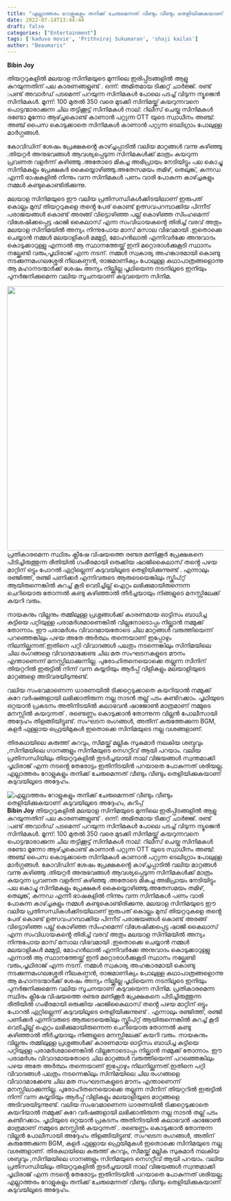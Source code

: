 ```yaml
---
title: "എല്ലാത്തരം റോളുകളും തനിക്ക് ചേരുമെന്നത് വീണ്ടും വീണ്ടും തെളിയിക്കുകയാണ് കടുവയിലൂടെ അദ്ദേഹം, കുറിപ്പ്"
date: 2022-07-14T13:44:44
draft: false
categories: ["Entertainment"]
tags: ['kaduva movie', 'Prithviraj Sukumaran', 'shaji kailas']
author: "Beaumaris"
---
```


<strong>Bibin Joy</strong>

തിയറ്ററുകളിൽ മലയാള സിനിമയുടെ മുന്നിലെ ഇരിപ്പിടങ്ങളിൽ ആളു കുറയുന്നതിന് പല കാരണങ്ങളുണ്ട് .
ഒന്ന്: അമിതമായ ടിക്കറ്റ് ചാർജ്ജ്.
രണ്ട് :പണ്ട് അവാർഡ് പടമെന്ന് പറയുന്ന സിനിമകൾ പോലെ പടച്ച് വിടുന്ന ന്യൂജെൻ സിനിമകൾ.
മൂന്ന്: 100 മുതൽ 350 വരെ മുടക്കി സിനിമയ്ക്ക് കയറുന്നവനെ പൊട്ടന്മാരാക്കുന്ന ചില തട്ടിക്കൂട്ട് സിനിമകൾ
നാല്: റിലീസ് ചെയ്ത സിനിമകൾ രണ്ടോ മൂന്നോ ആഴ്ച്ചകൊണ്ട് കാണാൻ പറ്റുന്ന OTT യുടെ സ്വാധീനം
അഞ്ച്: അഞ്ച് പൈസ കൊടുക്കാതെ സിനിമകൾ കാണാൻ പറ്റുന്ന ടെലിഗ്രാം പോലുള്ള മാർഗ്ഗങ്ങൾ.

കോവിഡിന് ശേഷം പ്രേക്ഷകൻ്റെ കാഴ്ച്ചപ്പാടിൽ വലിയ മാറ്റങ്ങൾ വന്നു കഴിഞ്ഞു .തിയറ്റർ അനുഭവങ്ങൾ ആവശ്യപ്പെടുന്ന സിനിമകൾക്ക് മാത്രം കയറുന്ന പ്രവണത വളർന്ന് കഴിഞ്ഞു .അതോടെ മികച്ച അഭിപ്രായം നേടിയിട്ടും പല കൊച്ചു സിനിമകളും പ്രേക്ഷകർ കൈയ്യൊഴിഞ്ഞു.അതേസമയം തമിഴ്, തെലുങ്ക്, കന്നഡ എന്നീ ഭാഷകളിൽ നിന്നും വന്ന സിനിമകൾ പണം വാരി പോകുന്ന കാഴ്ച്ചകളും നമ്മൾ കണ്ടുകൊണ്ടിരിക്കുന്നു.

മലയാള സിനിമയുടെ ഈ വലിയ പ്രതിസന്ധികൾക്കിടയിലാണ് ഇരുപത് കൊല്ലം മുമ്പ് തിയറ്ററുകളെ തൻ്റെ പേര് കൊണ്ട് ഉത്സവപറമ്പാക്കിയ പിന്നീട് പരാജയങ്ങൾ കൊണ്ട് അരങ്ങ് വിട്ടൊഴിഞ്ഞ പല്ല് കൊഴിഞ്ഞ സിംഹമെന്ന് വിശേഷിക്കപ്പെട്ട ഷാജി കൈലാസ് എന്ന സംവിധായകൻ്റെ തിരിച്ച് വരവ് അതും മലയാള സിനിമയിൽ അന്യം നിന്നുപോയ മാസ് മസാല വിഭവമായി .ഇതൊക്കെ ചെയ്യാൻ നമ്മൾ മലയാളികൾ മമ്മുട്ടി, മോഹൻലാൽ എന്നിവർക്കേ അനുവാദം കൊടുക്കാറുള്ളു എന്നാൽ ആ സ്ഥാനത്തേയ്ക്ക് ഇനി മറ്റൊരാൾക്കുകൂടി സ്ഥാനം നല്ക്കേണ്ടി വരും,പൃഥിരാജ് എന്ന നടന്. നമ്മൾ സ്വകാര്യ അഹങ്കാരമായി കൊണ്ടു നടക്കുന്നമംഗലശ്ശേരി നീലകണ്ഠൻ, രാജമാണിക്യം പോലുള്ള കഥാപാത്രങ്ങളൊന്നു ആ മഹാനടന്മാർക്ക് ശേഷം അന്യം നില്ക്കില്ല പൃഥിയെന്ന നടനിലൂടെ ഇനിയും പുനർജനിക്കുമെന്ന വലിയ സൂചനയാണ് കടുവയെന്ന സിനിമ.

<img class="wp-image-342849 aligncenter" src="https://cdn.boolokam.com/articles/2022/07/ffqffff.jpg" alt="" width="745" height="615" />പ്രതികാരമെന്ന സ്ഥിരം ക്ലീഷേ വിഷയത്തെ രണ്ടര മണിക്കൂർ പ്രേക്ഷകനെ പിടിച്ചിരുത്തുന്ന രീതിയിൽ ഗംഭീരമായി ഒരുക്കിയ ഷാജികൈലാസ് തൻ്റെ പഴയ മാറ്റിന് ഒട്ടും പോറൽ ഏറ്റില്ലെന്ന് കടുവയിലൂടെ തെളിയിക്കുന്നുണ്ട് . എന്നാലും രഞ്ജിത്ത്, രഞ്ജി പണിക്കർ എന്നിവരുടെ ആരുടെയെങ്കിലും സ്ക്രിപ്റ്റ് ആയിരുന്നെങ്കിൽ കുറച്ച് കൂടി വെടിച്ചില്ല് ഐറ്റം ലഭിക്കുമായിരുന്നെന്ന ചെറിയൊരു തോന്നൽ കണ്ടു കഴിഞ്ഞാൽ തീർച്ചയായും നിങ്ങളുടെ മനസ്സിലേക്ക് കയറി വരും.

നായകനും വില്ലനും തമ്മിലുള്ള പ്രശ്നങ്ങൾക്ക് കാരണമായ ഓട്ടിസം ബാധിച്ച കുട്ടിയെ പറ്റിയുള്ള പരാമർശമാണെങ്കിൽ വില്ലനോടൊപ്പം നില്ക്കാൻ നമ്മുക്ക് തോന്നാം. ഈ പരാമർശം വിവാദമായതോടെ ചില മാറ്റങ്ങൾ വരുത്തിയെന്ന് പറഞ്ഞെങ്കിലും പഴയ അതേ അർത്ഥം തന്നെയാണ് ഇപ്പോഴും നിലനില്ക്കുന്നത്.ഇതിനെ പറ്റി വിവാദങ്ങൾ പലതും നടന്നെങ്കിലും സിനിമയിലെ ചില രംഗങ്ങളെ വിവാദമാക്കേണ്ട ചില മത സംഘടനകളുടെ മൗനം എന്താണെന്ന് മനസ്സിലാക്കുന്നില്ല. പുരോഹിതനെയൊക്കെ തല്ലുന്ന സീനിന് തിയറ്ററിൽ ഇരുട്ടിൽ നിന്ന് വന്ന കയ്യടിയും ആർപ്പ് വിളികളും മലയാളിയുടെ മാറ്റങ്ങളെ അടിവരയിടുന്നുണ്ട്.

വലിയ സംഭവമാണെന്ന ധാരണയിൽ ടിക്കറ്റെടുക്കാതെ കയറിയാൽ നമ്മുക്ക് കുറേ വർഷങ്ങളായി ലഭിക്കാതിരുന്ന നല്ല നാടൻ തല്ല് പടം കണ്ടിറക്കാം. പൃഥിയുടെ ഒറ്റയാൻ പ്രകടനം അതിനിടയിൽ കലാഭവൻ ഷാജോൺ മാത്രമാണ് നമ്മുടെ മനസ്സിൽ കയറുന്നത് . രണ്ടെണ്ണം കൊടുക്കാൻ തോന്നുന്ന വില്ലൻ പോലീസായി അദ്ദേഹം തിളങ്ങിയിട്ടുണ്ട്. സംഘടന രംഗങ്ങൾ, അതിന് കരുത്തേക്കുന്ന BGM, കളർ ഫുള്ളായ ഫ്രെയിമുകൾ ഇതൊക്കെ സിനിമയുടെ നല്ല വശങ്ങളാണ്.

തിരകഥയിലെ കരുത്ത് കുറവും, സീമയ്ക്ക് മല്ലിക സുകുമാർ നലകിയ ശബ്ദവും ,സിനിമയിലെ ഗാനങ്ങളും സിനിമയുടെ നെഗറ്റീവ് ആയി പറയാം. വലിയ പ്രതിസന്ധിയിലും തിയറ്ററുകളിൽ തുടർച്ചയായി നാല് വിജയങ്ങൾ സ്വന്തമാക്കി പൃഥിരാജ് എന്ന നടൻ്റെ തേരോട്ടം ഇതിനിടയിൻ പറയാതെ പോകുന്നത് ശരിയല്ല. എല്ലാത്തരം റോളുകളും തനിക്ക് ചേരുമെന്നത് വീണ്ടും വീണ്ടും തെളിയിക്കുകയാണ് കടുവയിലൂടെ അദ്ദേഹം.


![എല്ലാത്തരം റോളുകളും തനിക്ക് ചേരുമെന്നത് വീണ്ടും വീണ്ടും തെളിയിക്കുകയാണ് കടുവയിലൂടെ അദ്ദേഹം, കുറിപ്പ്](https://cdn.boolokam.com/articles/2022/07/ffqffff.jpg)**Bibin Joy** തിയറ്ററുകളിൽ മലയാള സിനിമയുടെ മുന്നിലെ ഇരിപ്പിടങ്ങളിൽ ആളു കുറയുന്നതിന് പല കാരണങ്ങളുണ്ട് . ഒന്ന്: അമിതമായ ടിക്കറ്റ് ചാർജ്ജ്. രണ്ട് :പണ്ട് അവാർഡ് പടമെന്ന് പറയുന്ന സിനിമകൾ പോലെ പടച്ച് വിടുന്ന ന്യൂജെൻ സിനിമകൾ. മൂന്ന്: 100 മുതൽ 350 വരെ മുടക്കി സിനിമയ്ക്ക് കയറുന്നവനെ പൊട്ടന്മാരാക്കുന്ന ചില തട്ടിക്കൂട്ട് സിനിമകൾ നാല്: റിലീസ് ചെയ്ത സിനിമകൾ രണ്ടോ മൂന്നോ ആഴ്ച്ചകൊണ്ട് കാണാൻ പറ്റുന്ന OTT യുടെ സ്വാധീനം അഞ്ച്: അഞ്ച് പൈസ കൊടുക്കാതെ സിനിമകൾ കാണാൻ പറ്റുന്ന ടെലിഗ്രാം പോലുള്ള മാർഗ്ഗങ്ങൾ. കോവിഡിന് ശേഷം പ്രേക്ഷകൻ്റെ കാഴ്ച്ചപ്പാടിൽ വലിയ മാറ്റങ്ങൾ വന്നു കഴിഞ്ഞു .തിയറ്റർ അനുഭവങ്ങൾ ആവശ്യപ്പെടുന്ന സിനിമകൾക്ക് മാത്രം കയറുന്ന പ്രവണത വളർന്ന് കഴിഞ്ഞു .അതോടെ മികച്ച അഭിപ്രായം നേടിയിട്ടും പല കൊച്ചു സിനിമകളും പ്രേക്ഷകർ കൈയ്യൊഴിഞ്ഞു.അതേസമയം തമിഴ്, തെലുങ്ക്, കന്നഡ എന്നീ ഭാഷകളിൽ നിന്നും വന്ന സിനിമകൾ പണം വാരി പോകുന്ന കാഴ്ച്ചകളും നമ്മൾ കണ്ടുകൊണ്ടിരിക്കുന്നു. മലയാള സിനിമയുടെ ഈ വലിയ പ്രതിസന്ധികൾക്കിടയിലാണ് ഇരുപത് കൊല്ലം മുമ്പ് തിയറ്ററുകളെ തൻ്റെ പേര് കൊണ്ട് ഉത്സവപറമ്പാക്കിയ പിന്നീട് പരാജയങ്ങൾ കൊണ്ട് അരങ്ങ് വിട്ടൊഴിഞ്ഞ പല്ല് കൊഴിഞ്ഞ സിംഹമെന്ന് വിശേഷിക്കപ്പെട്ട ഷാജി കൈലാസ് എന്ന സംവിധായകൻ്റെ തിരിച്ച് വരവ് അതും മലയാള സിനിമയിൽ അന്യം നിന്നുപോയ മാസ് മസാല വിഭവമായി .ഇതൊക്കെ ചെയ്യാൻ നമ്മൾ മലയാളികൾ മമ്മുട്ടി, മോഹൻലാൽ എന്നിവർക്കേ അനുവാദം കൊടുക്കാറുള്ളു എന്നാൽ ആ സ്ഥാനത്തേയ്ക്ക് ഇനി മറ്റൊരാൾക്കുകൂടി സ്ഥാനം നല്ക്കേണ്ടി വരും,പൃഥിരാജ് എന്ന നടന്. നമ്മൾ സ്വകാര്യ അഹങ്കാരമായി കൊണ്ടു നടക്കുന്നമംഗലശ്ശേരി നീലകണ്ഠൻ, രാജമാണിക്യം പോലുള്ള കഥാപാത്രങ്ങളൊന്നു ആ മഹാനടന്മാർക്ക് ശേഷം അന്യം നില്ക്കില്ല പൃഥിയെന്ന നടനിലൂടെ ഇനിയും പുനർജനിക്കുമെന്ന വലിയ സൂചനയാണ് കടുവയെന്ന സിനിമ. പ്രതികാരമെന്ന സ്ഥിരം ക്ലീഷേ വിഷയത്തെ രണ്ടര മണിക്കൂർ പ്രേക്ഷകനെ പിടിച്ചിരുത്തുന്ന രീതിയിൽ ഗംഭീരമായി ഒരുക്കിയ ഷാജികൈലാസ് തൻ്റെ പഴയ മാറ്റിന് ഒട്ടും പോറൽ ഏറ്റില്ലെന്ന് കടുവയിലൂടെ തെളിയിക്കുന്നുണ്ട് . എന്നാലും രഞ്ജിത്ത്, രഞ്ജി പണിക്കർ എന്നിവരുടെ ആരുടെയെങ്കിലും സ്ക്രിപ്റ്റ് ആയിരുന്നെങ്കിൽ കുറച്ച് കൂടി വെടിച്ചില്ല് ഐറ്റം ലഭിക്കുമായിരുന്നെന്ന ചെറിയൊരു തോന്നൽ കണ്ടു കഴിഞ്ഞാൽ തീർച്ചയായും നിങ്ങളുടെ മനസ്സിലേക്ക് കയറി വരും. നായകനും വില്ലനും തമ്മിലുള്ള പ്രശ്നങ്ങൾക്ക് കാരണമായ ഓട്ടിസം ബാധിച്ച കുട്ടിയെ പറ്റിയുള്ള പരാമർശമാണെങ്കിൽ വില്ലനോടൊപ്പം നില്ക്കാൻ നമ്മുക്ക് തോന്നാം. ഈ പരാമർശം വിവാദമായതോടെ ചില മാറ്റങ്ങൾ വരുത്തിയെന്ന് പറഞ്ഞെങ്കിലും പഴയ അതേ അർത്ഥം തന്നെയാണ് ഇപ്പോഴും നിലനില്ക്കുന്നത്.ഇതിനെ പറ്റി വിവാദങ്ങൾ പലതും നടന്നെങ്കിലും സിനിമയിലെ ചില രംഗങ്ങളെ വിവാദമാക്കേണ്ട ചില മത സംഘടനകളുടെ മൗനം എന്താണെന്ന് മനസ്സിലാക്കുന്നില്ല. പുരോഹിതനെയൊക്കെ തല്ലുന്ന സീനിന് തിയറ്ററിൽ ഇരുട്ടിൽ നിന്ന് വന്ന കയ്യടിയും ആർപ്പ് വിളികളും മലയാളിയുടെ മാറ്റങ്ങളെ അടിവരയിടുന്നുണ്ട്. വലിയ സംഭവമാണെന്ന ധാരണയിൽ ടിക്കറ്റെടുക്കാതെ കയറിയാൽ നമ്മുക്ക് കുറേ വർഷങ്ങളായി ലഭിക്കാതിരുന്ന നല്ല നാടൻ തല്ല് പടം കണ്ടിറക്കാം. പൃഥിയുടെ ഒറ്റയാൻ പ്രകടനം അതിനിടയിൽ കലാഭവൻ ഷാജോൺ മാത്രമാണ് നമ്മുടെ മനസ്സിൽ കയറുന്നത് . രണ്ടെണ്ണം കൊടുക്കാൻ തോന്നുന്ന വില്ലൻ പോലീസായി അദ്ദേഹം തിളങ്ങിയിട്ടുണ്ട്. സംഘടന രംഗങ്ങൾ, അതിന് കരുത്തേക്കുന്ന BGM, കളർ ഫുള്ളായ ഫ്രെയിമുകൾ ഇതൊക്കെ സിനിമയുടെ നല്ല വശങ്ങളാണ്. തിരകഥയിലെ കരുത്ത് കുറവും, സീമയ്ക്ക് മല്ലിക സുകുമാർ നലകിയ ശബ്ദവും ,സിനിമയിലെ ഗാനങ്ങളും സിനിമയുടെ നെഗറ്റീവ് ആയി പറയാം. വലിയ പ്രതിസന്ധിയിലും തിയറ്ററുകളിൽ തുടർച്ചയായി നാല് വിജയങ്ങൾ സ്വന്തമാക്കി പൃഥിരാജ് എന്ന നടൻ്റെ തേരോട്ടം ഇതിനിടയിൻ പറയാതെ പോകുന്നത് ശരിയല്ല. എല്ലാത്തരം റോളുകളും തനിക്ക് ചേരുമെന്നത് വീണ്ടും വീണ്ടും തെളിയിക്കുകയാണ് കടുവയിലൂടെ അദ്ദേഹം.
